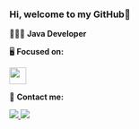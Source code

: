 ### Hi, welcome to my GitHub👋

👨🏻‍💻 **Java Developer** 

🖥️ **Focused on:** 

<img width="30" height="30" src="https://cdn.jsdelivr.net/gh/devicons/devicon/icons/spring/spring-original.svg" />


💬 **Contact me:**

 <a href="mailto:miriafassarella@gmail.com"> <img src="https://img.shields.io/badge/Gmail-D14836?style=for-the-badge&logo=gmail&logoColor=white"/> </a>
 <a href="https://www.linkedin.com/in/miriafassarella/" target="_blank"> <img src="https://img.shields.io/badge/LinkedIn-0077B5?style=for-the-badge&logo=linkedin&logoColor=white"/> </a>
 

<!--
**miriafassarella/miriafassarella** is a ✨ _special_ ✨ repository because its `README.md` (this file) appears on your GitHub profile.

### Contacts :
<div>
<a href="https://www.linkedin.com/in/miriafassarella/" target="_blank"><img loading="lazy" src="https://img.shields.io/badge/-LinkedIn-%230077B5?style=for-the-badge&logo=linkedin&logoColor=white" target="_blank"></a>   
</div>

Here are some ideas to get you started:

- 🔭 I’m currently working on ...
- 🌱 I’m currently learning ...
- 👯 I’m looking to collaborate on ...
- 🤔 I’m looking for help with ...
- 💬 Ask me about ...
- 📫 How to reach me: ...
- 😄 Pronouns: ...
- ⚡ Fun fact: ...
-->
